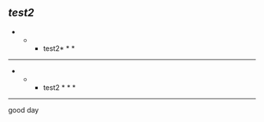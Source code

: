 ***test2***
---------------------
* * * test2* * *
---------------------
* *  * test2  *  *   *
---------------------

good day
